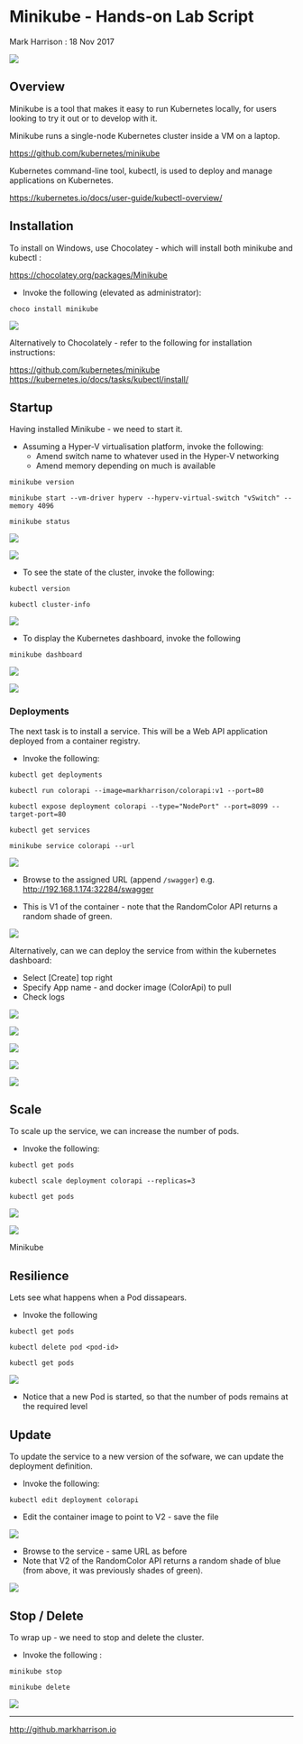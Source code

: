 # Minikube - Hands-on Lab Script

Mark Harrison : 18 Nov 2017

![](Images/Minikube.png)

## Overview

Minikube is a tool that makes it easy to run Kubernetes locally, for users looking to try it out  or to develop with it.

Minikube runs a single-node Kubernetes cluster inside a VM on a laptop.

<https://github.com/kubernetes/minikube>

Kubernetes command-line tool, kubectl, is used to deploy and manage applications on Kubernetes.

<https://kubernetes.io/docs/user-guide/kubectl-overview/>

## Installation

To install on Windows, use Chocolatey - which will install both minikube and kubectl :

<https://chocolatey.org/packages/Minikube>

- Invoke the following (elevated as administrator):

```text
choco install minikube
```

![](Images/MinikubeInstall.png)

Alternatively to Chocolately - refer to the following for installation instructions:

<https://github.com/kubernetes/minikube>
<https://kubernetes.io/docs/tasks/kubectl/install/>

## Startup

Having installed Minikube - we need to start it.

- Assuming a Hyper-V virtualisation platform, invoke the following:
  - Amend switch name to whatever used in the Hyper-V networking
  - Amend memory depending on much is available

```text
minikube version

minikube start --vm-driver hyperv --hyperv-virtual-switch "vSwitch" --memory 4096

minikube status
```

![](Images/MinikubeStart.png)

![](Images/MinikubeHyperV.png)

- To see the state of the cluster, invoke the following:

```text
kubectl version

kubectl cluster-info
```

![](Images/MinikubeClusterinfo.png)

- To display the Kubernetes dashboard, invoke the following

```text
minikube dashboard
```

![](Images/MinikubeDashboard.png)

![](Images/MinikubeDashboard2.png)

### Deployments

The next task is to install a service.  This will be a Web API application deployed from a container registry.

- Invoke the following:

```text
kubectl get deployments

kubectl run colorapi --image=markharrison/colorapi:v1 --port=80

kubectl expose deployment colorapi --type="NodePort" --port=8099 --target-port=80

kubectl get services

minikube service colorapi --url
```

![](Images/MinikubeDeployment.png)

- Browse to the assigned URL (append `/swagger`) e.g. <http://192.168.1.174:32284/swagger>

- This is V1 of the container - note that the RandomColor API returns a random shade of green.

![](Images/MinikubeDeployedService.png)

Alternatively, can we can deploy the service from within the kubernetes dashboard:

- Select [Create] top right
- Specify App name - and docker image (ColorApi) to pull
- Check logs

![](Images/MinikubeDeploymentDB1.png)

![](Images/MinikubeDeploymentDB2.png)

![](Images/MinikubeDeploymentDB3.png)

![](Images/MinikubeDeploymentDB4.png)

![](Images/MinikubeDeploymentDB5.png)

## Scale

To scale up the service, we can increase the number of pods.

- Invoke the following:

```text
kubectl get pods

kubectl scale deployment colorapi --replicas=3

kubectl get pods
```

![](Images/MinikubeScale.png)

![](Images/MinikubeScaleDB.png)

Minikube

## Resilience

Lets see what happens when a Pod dissapears.

- Invoke the following

```text
kubectl get pods

kubectl delete pod <pod-id>

kubectl get pods
```

![](Images/MinikubeKillPod.png)

- Notice that a new Pod is started, so that the number of pods remains at the required level

## Update

To update the service to a new version of the sofware, we can update the deployment definition.

- Invoke the following:

```text
kubectl edit deployment colorapi
```

- Edit the container image to point to V2 - save the file

 ![](Images/MinikubeUpdate.png)

- Browse to the service - same URL as before
- Note that V2 of the RandomColor API returns a random shade of blue (from above, it was previously shades of green).

![](Images/MinikubeDeployedService2.png)

## Stop / Delete

To wrap up - we need to stop and delete the cluster.

- Invoke the following :

```text
minikube stop

minikube delete
```

![](Images/MinikubeDelete.png)

---
<http://github.markharrison.io>